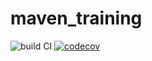 # maven_training
![build CI](https://github.com/gcaugant56/maven_training/actions/workflows/build.yml/badge.svg)
[![codecov](https://codecov.io/gh/gcaugant56/maven_training/branch/main/graph/badge.svg?token=S3VEW5CMG1)](https://codecov.io/gh/gcaugant56/maven_training)

